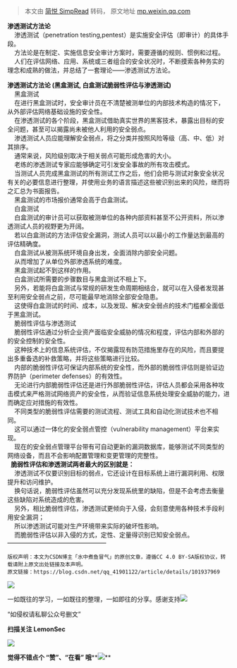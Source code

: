 > 本文由 [简悦 SimpRead](http://ksria.com/simpread/) 转码， 原文地址 [mp.weixin.qq.com](https://mp.weixin.qq.com/s/hYZ1_Q6clIs8AwMhOovlAA)

**渗透测试方法论**  
    渗透测试（penetration testing,pentest）是实施安全评估（即审计）的具体手段。  
    方法论是在制定、实施信息安全审计方案时，需要遵循的规则、惯例和过程。  
    人们在评估网络、应用、系统或三者组合的安全状况时，不断摸索各种务实的理念和成熟的做法，并总结了一套理论——渗透测试方法论。

  
 **渗透测试方法论 (黑盒测试, 白盒测试脆弱性评估与渗透测试)**  
    黑盒测试  
    在进行黑盒测试时，安全审计员在不清楚被测单位的内部技术构造的情况下，从外部评估网络基础设施的安全性。  
    在渗透测试的各个阶段，黑盒测试借助真实世界的黑客技术，暴露出目标的安全问题，甚至可以揭露尚未被他人利用的安全弱点。  
    渗透测试人员应能理解安全弱点，将之分类并按照风险等级（高、中、低）对其排序。  
    通常来说，风险级别取决于相关弱点可能形成危害的大小。  
    老练的渗透测试专家应能够确定可引发安全事故的所有攻击模式。  
    当测试人员完成黑盒测试的所有测试工作之后，他们会把与测试对象安全状况有关的必要信息进行整理，并使用业务的语言描述这些被识别出来的风险，继而将之汇总为书面报告。  
    黑盒测试的市场报价通常会高于白盒测试。  
    白盒测试  
    白盒测试的审计员可以获取被测单位的各种内部资料甚至不公开资料，所以渗透测试人员的视野更为开阔。  
    若以白盒测试的方法评估安全漏洞，测试人员可以以最小的工作量达到最高的评估精确度。  
    白盒测试从被测系统环境自身出发，全面消除内部安全问题。  
    从而增加了从单位外部渗透系统的难度。  
    黑盒测试起不到这样的作用。  
    白盒测试所需要的步骤数目与黑盒测试不相上下。  
    另外，若能将白盒测试与常规的研发生命周期相结合，就可以在入侵者发现甚至利用安全弱点之前，尽可能最早地消除全部安全隐患。  
    这使得白盒测试的时间、成本，以及发现、解决安全弱点的技术门槛都全面低于黑盒测试。  
    脆弱性评估与渗透测试  
    脆弱性评估通过分析企业资产面临安全威胁的情况和程度，评估内部和外部的的安全控制的安全性。  
    这种技术上的信息系统评估，不仅揭露现有防范措施里存在的风险，而且要提出多重备选的补救策略，并将这些策略进行比较。  
    内部的脆弱性评估可保证内部系统的安全性，而外部的脆弱性评估则是验证边界防护（perimeter defenses）的有效性。  
    无论进行内部脆弱性评估还是进行外部脆弱性评估，评估人员都会采用各种攻击模式来严格测试网络资产的安全性，从而验证信息系统处理安全威胁的能力，进而确定应对措施的有效性。  
    不同类型的脆弱性评估需要的测试流程、测试工具和自动化测试技术也不相同。  
    这可以通过一体化的安全弱点管控（vulnerability management）平台来实现。  
    现在的安全弱点管理平台带有可自动更新的漏洞数据库，能够测试不同类型的网络设备，而且不会影响配置管理和变更管理的完整性。  
  **脆弱性评估和渗透测试两者最大的区别就是：**  
    渗透测试不仅要识别目标的弱点，它还设计在目标系统上进行漏洞利用、权限提升和访问维护。  
    换句话说，脆弱性评估虽然可以充分发现系统里的缺陷，但是不会考虑去衡量这些缺陷对系统造成的危害。  
    另外，相比脆弱性评估，渗透测试更倾向于入侵，会刻意使用各种技术手段利用安全漏洞；  
    所以渗透测试可能对生产环境带来实际的破坏性影响。  
    而脆弱性评估以非入侵的方式，定性、定量得识别已知安全弱点。  
————————————————  

```
版权声明：本文为CSDN博主「水中煮鱼冒气」的原创文章，遵循CC 4.0 BY-SA版权协议，转载请附上原文出处链接及本声明。
原文链接：https://blog.csdn.net/qq_41901122/article/details/101937969
```

![](https://mmbiz.qpic.cn/mmbiz_png/ndicuTO22p6ibN1yF91ZicoggaJJZX3vQ77Vhx81O5GRyfuQoBRjpaUyLOErsSo8PwNYlT1XzZ6fbwQuXBRKf4j3Q/640?wx_fmt=png)  

一如既往的学习，一如既往的整理，一如即往的分享。感谢支持![](https://mmbiz.qpic.cn/mmbiz_png/p5qELRDe5icl7QVywL8iaGT0QBGpOwgD1IwN0z9JicTRvzvnsJicNRr2gRvJib6jKojzC5CJJsFPkEbZQJ999HrH5Gw/640?wx_fmt=png)  

“如侵权请私聊公众号删文”

****扫描关注 LemonSec****  

![](https://mmbiz.qpic.cn/mmbiz_png/p5qELRDe5icncXiavFRorU03O5AoZQYznLCnFJLs8RQbC9sltHYyicOu9uchegP88kUFsS8KjITnrQMfYp9g2vQfw/640?wx_fmt=png)

**觉得不错点个 **“赞”**、“在看” 哦****![](https://mmbiz.qpic.cn/mmbiz_png/3k9IT3oQhT1YhlAJOGvAaVRV0ZSSnX46ibouOHe05icukBYibdJOiaOpO06ic5eb0EMW1yhjMNRe1ibu5HuNibCcrGsqw/640?wx_fmt=png)**